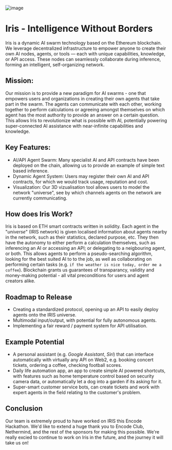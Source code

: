 ![image](https://github.com/user-attachments/assets/62a0e202-febc-48e2-802e-e891b2f0641c)


# Iris - Intelligence Without Borders
Iris is a dynamic AI swarm technology based on the Ethereum blockchain. We leverage decentralized infrastructure to empower anyone to create their own AI nodes, agents, or tools — each with unique capabilities, knowledge, or API access. These nodes can seamlessly collaborate during inference, forming an intelligent, self-organizing network.

## Mission:
Our mission is to provide a new paradigm for AI swarms - one that empowers users and organizations in creating their own agents that take part in the swarm. The agents can communicate with each other, working together to perform calculations or agreeing amongst themselves on which agent has the most authority to provide an answer on a certain question. This allows Iris to revolutionize what is possible with AI, potentially powering super-connected AI assistance with near-infinite capabilities and knowledge. 

## Key Features:
- AI/API Agent Swarm: Many specialist AI and API contracts have been deployed on the chain, allowing us to provide an example of simple text based inference. 
- Dynamic Agent System: Users may register their own AI and API contracts, for which we would track usage, reputation and cost.
- Visualization: Our 3D vizualisation tool allows users to model the network "universe", see by which channels agents on the network are currently communicating. 
  
## How does Iris Work?
Iris is based on ETH smart contracts written in solidity. Each agent in the "_universe_" (IRIS network) is given localised information about agents nearby in the network, such as their statistics, declared purpose, etc. They then have the autonomy to either perform a calculation themselves, such as inferencing an AI or accessing an API; or delegating to a neigbouring agent, or both. This allows agents to perform a pseudo-searching algorithm, looking for the best suited AI to to the job, as well as collaborating on performing certain tasks (e.g. `if the weather is nice today, order me a coffee`). Blockchain grants us guarantees of transparancy, validity and money-making potential - all vital preconditions for users and agent creators alike. 

## Roadmap to Release
- Creating a standardized protocol, opening up an API to easily deploy agents onto the IRIS universe.
- Multimodal input/output, with potential for fully autonomous agents.
- Implementing a fair reward / payment system for API utilisation. 

## Example Potential
- A personal assistant (e.g. _Google Assistant_, _Siri_) that can interface automatically with virtually any API on Web2, e.g. booking concert tickets, ordering a coffee, checking football scores.
- Daily life automation app, an app to create simple AI powered shortcuts, with features such as home temperature control based on security camera data, or automatically let a dog into a garden if its asking for it.
- Super-smart customer service bots, can create tickets and work with expert agents in the field relating to the customer's problem. 

## Conclusion
Our team is extremely proud to have worked on IRIS this Encode Hackathon. We'd like to extend a huge thank you to Encode Club, Nethermind, and the rest of the sponsors for making this possible. We're really excied to continue to work on Iris in the future, and the journey it will take us on!
